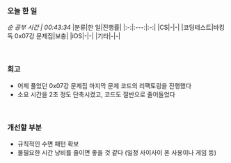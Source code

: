### 오늘 한 일
_순 공부 시간 | 00:43:34_
|분류|한 일|진행률|
|:-:|:---:|:-:|
|CS|-|-|
|코딩테스트|바킹독 0x07강 문제집|보충|
|iOS|-|-|
|기타|-|-|

<br>

### 회고
- 어제 풀었던 0x07강 문제집 마지막 문제 코드의 리팩토링을 진행했다
- 소요 시간을 2초 정도 단축시켰고, 코드도 절반으로 줄어들었다

<br>

### 개선할 부분
- 규칙적인 수면 패턴 확보
- 불필요한 시간 낭비를 줄이면 좋을 것 같다 (일정 사이사이 폰 사용이나 게임 등)
